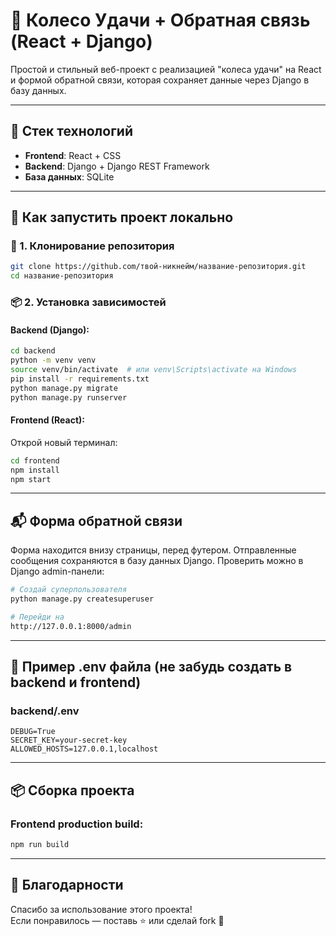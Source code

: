
# 🎡 Колесо Удачи + Обратная связь (React + Django)

Простой и стильный веб-проект с реализацией "колеса удачи" на React и формой обратной связи, которая сохраняет данные через Django в базу данных.

---

## 🧰 Стек технологий

- **Frontend**: React + CSS
- **Backend**: Django + Django REST Framework
- **База данных**: SQLite

---

## 🚀 Как запустить проект локально

### 🔧 1. Клонирование репозитория

```bash
git clone https://github.com/твой-никнейм/название-репозитория.git
cd название-репозитория
```

### 📦 2. Установка зависимостей

#### Backend (Django):

```bash
cd backend
python -m venv venv
source venv/bin/activate  # или venv\Scripts\activate на Windows
pip install -r requirements.txt
python manage.py migrate
python manage.py runserver
```

#### Frontend (React):

Открой новый терминал:

```bash
cd frontend
npm install
npm start
```

---

## 📬 Форма обратной связи

Форма находится внизу страницы, перед футером. Отправленные сообщения сохраняются в базу данных Django. Проверить можно в Django admin-панели:

```bash
# Создай суперпользователя
python manage.py createsuperuser

# Перейди на
http://127.0.0.1:8000/admin
```

---

## 🧪 Пример .env файла (не забудь создать в backend и frontend)

### backend/.env

```
DEBUG=True
SECRET_KEY=your-secret-key
ALLOWED_HOSTS=127.0.0.1,localhost
```

---

## 📦 Сборка проекта

### Frontend production build:

```bash
npm run build
```

---

## 🤝 Благодарности

Спасибо за использование этого проекта!  
Если понравилось — поставь ⭐ или сделай fork 🙌
